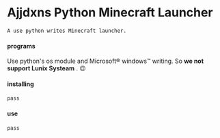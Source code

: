 # Ajjdxns Python Minecraft Launcher

    A use python writes Minecraft launcher.

#### programs
Use python's os module and Microsoft® windows™ writing. So  **we not support Lunix Systeam** . 🙃


#### installing

    pass

#### use

    pass